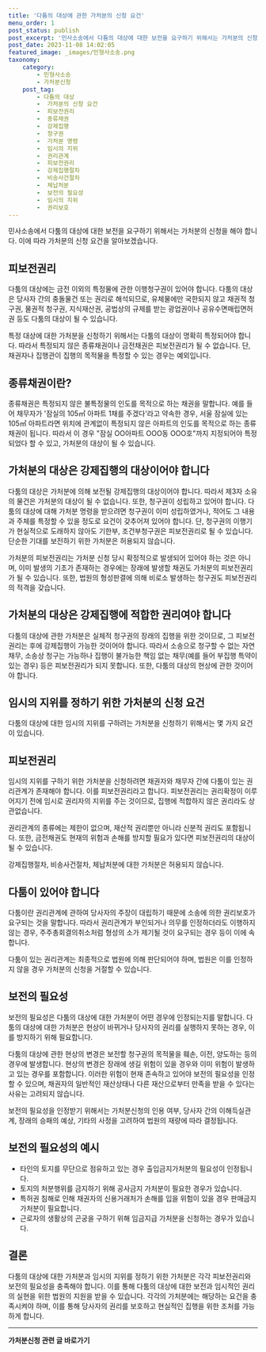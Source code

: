 ```yaml
---
title: '다툼의 대상에 관한 가처분의 신청 요건'
menu_order: 1
post_status: publish
post_excerpt: '민사소송에서 다툼의 대상에 대한 보전을 요구하기 위해서는 가처분의 신청을 해야 합니다. 이에 따라 가처분의 신청 요건을 알아보겠습니다.'
post_date: 2023-11-08 14:02:05
featured_image: _images/민형사소송.png
taxonomy:
    category:
        - 민형사소송
        - 가처분신청
    post_tag:
        - 다툼의 대상
        -  가처분의 신청 요건
        -  피보전권리
        -  종류채권
        -  강제집행
        -  청구권
        -  가처분 명령
        -  임시의 지위
        -  권리관계
        -  피보전권리
        -  강제집행절차
        -  비송사건절차
        -  체납처분
        -  보전의 필요성
        -  임시의 지위
        -  권리보호
---
```



민사소송에서 다툼의 대상에 대한 보전을 요구하기 위해서는 가처분의 신청을 해야 합니다. 이에 따라 가처분의 신청 요건을 알아보겠습니다.

## 피보전권리

다툼의 대상에는 금전 이외의 특정물에 관한 이행청구권이 있어야 합니다. 다툼의 대상은 당사자 간의 충돌물건 또는 권리로 해석되므로, 유체물에만 국한되지 않고 채권적 청구권, 물권적 청구권, 지식재산권, 공법상의 규제를 받는 광업권이나 공유수면매립면허권 등도 다툼의 대상이 될 수 있습니다.

특정 대상에 대한 가처분을 신청하기 위해서는 다툼의 대상이 명확히 특정되어야 합니다. 따라서 특정되지 않은 종류채권이나 금전채권은 피보전권리가 될 수 없습니다. 단, 채권자나 집행관이 집행의 목적물을 특정할 수 있는 경우는 예외입니다.

## 종류채권이란?

종류채권은 특정되지 않은 불특정물의 인도를 목적으로 하는 채권을 말합니다. 예를 들어 채무자가 '잠실의 105㎡ 아파트 1채를 주겠다'라고 약속한 경우, 서울 잠실에 있는 105㎡ 아파트라면 위치에 관계없이 특정되지 않은 아파트의 인도를 목적으로 하는 종류채권이 됩니다. 따라서 이 경우 "잠실 ΟΟ아파트 ΟΟΟ동 ΟΟΟ호"까지 지정되어야 특정되었다 할 수 있고, 가처분의 대상이 될 수 있습니다.

## 가처분의 대상은 강제집행의 대상이어야 합니다

다툼의 대상은 가처분에 의해 보전될 강제집행의 대상이어야 합니다. 따라서 제3자 소유의 물건은 가처분의 대상이 될 수 없습니다. 또한, 청구권이 성립하고 있어야 합니다. 다툼의 대상에 대해 가처분 명령을 받으려면 청구권이 이미 성립하였거나, 적어도 그 내용과 주체를 특정할 수 있을 정도로 요건이 갖추어져 있어야 합니다. 단, 청구권의 이행기가 현실적으로 도래하지 않아도 기한부, 조건부청구권은 피보전권리로 될 수 있습니다. 단순한 기대를 보전하기 위한 가처분은 허용되지 않습니다.

가처분의 피보전권리는 가처분 신청 당시 확정적으로 발생되어 있어야 하는 것은 아니며, 이미 발생의 기초가 존재하는 경우에는 장래에 발생할 채권도 가처분의 피보전권리가 될 수 있습니다. 또한, 법원의 형성판결에 의해 비로소 발생하는 청구권도 피보전권리의 적격을 갖습니다.

## 가처분의 대상은 강제집행에 적합한 권리여야 합니다

다툼의 대상에 관한 가처분은 실체적 청구권의 장래의 집행을 위한 것이므로, 그 피보전권리는 후에 강제집행이 가능한 것이어야 합니다. 따라서 소송으로 청구할 수 없는 자연채무, 소송상 청구는 가능하나 집행이 불가능한 책임 없는 채무(예를 들어 부집행 특약이 있는 경우) 등은 피보전권리가 되지 못합니다. 또한, 다툼의 대상의 현상에 관한 것이어야 합니다.

## 임시의 지위를 정하기 위한 가처분의 신청 요건

다툼의 대상에 대한 임시의 지위를 구하려는 가처분을 신청하기 위해서는 몇 가지 요건이 있습니다.

## 피보전권리

임시의 지위를 구하기 위한 가처분을 신청하려면 채권자와 채무자 간에 다툼이 있는 권리관계가 존재해야 합니다. 이를 피보전권리라고 합니다. 피보전권리는 권리확정이 이루어지기 전에 임시로 권리자의 지위를 주는 것이므로, 집행에 적합하지 않은 권리라도 상관없습니다.

권리관계의 종류에는 제한이 없으며, 재산적 권리뿐만 아니라 신분적 권리도 포함됩니다. 또한, 금전채권도 현재의 위험과 손해를 방지할 필요가 있다면 피보전권리의 대상이 될 수 있습니다.

강제집행절차, 비송사건절차, 체납처분에 대한 가처분은 허용되지 않습니다.

## 다툼이 있어야 합니다

다툼이란 권리관계에 관하여 당사자의 주장이 대립하기 때문에 소송에 의한 권리보호가 요구되는 것을 말합니다. 따라서 권리관계가 부인되거나 의무를 인정하더라도 이행하지 않는 경우, 주주총회결의취소처럼 형성의 소가 제기될 것이 요구되는 경우 등이 이에 속합니다.

다툼이 있는 권리관계는 최종적으로 법원에 의해 판단되어야 하며, 법원은 이를 인정하지 않을 경우 가처분의 신청을 거절할 수 있습니다.

## 보전의 필요성

보전의 필요성은 다툼의 대상에 대한 가처분이 어떤 경우에 인정되는지를 말합니다. 다툼의 대상에 대한 가처분은 현상이 바뀌거나 당사자의 권리를 실행하지 못하는 경우, 이를 방지하기 위해 필요합니다.

다툼의 대상에 관한 현상의 변경은 보전할 청구권의 목적물을 훼손, 이전, 양도하는 등의 경우에 발생합니다. 현상의 변경은 장래에 생길 위험이 있을 경우와 이미 위험이 발생하고 있는 경우를 포함합니다. 이러한 위험이 현재 존속하고 있어야 보전의 필요성을 인정할 수 있으며, 채권자의 일반적인 재산상태나 다른 재산으로부터 만족을 받을 수 있다는 사유는 고려되지 않습니다.

보전의 필요성을 인정받기 위해서는 가처분신청의 인용 여부, 당사자 간의 이해득실관계, 장래의 승패의 예상, 기타의 사정을 고려하여 법원의 재량에 따라 결정됩니다.

## 보전의 필요성의 예시

- 타인의 토지를 무단으로 점유하고 있는 경우 출입금지가처분의 필요성이 인정됩니다.
- 토지의 처분행위를 금지하기 위해 공사금지 가처분이 필요한 경우가 있습니다.
- 특허권 침해로 인해 채권자의 신용거래처가 손해를 입을 위험이 있을 경우 판매금지 가처분이 필요합니다.
- 근로자의 생활상의 곤궁을 구하기 위해 임금지급 가처분을 신청하는 경우가 있습니다.

## 결론


다툼의 대상에 대한 가처분과 임시의 지위를 정하기 위한 가처분은 각각 피보전권리와 보전의 필요성을 충족해야 합니다. 이를 통해 다툼의 대상에 대한 보전과 임시적인 권리의 실현을 위한 법원의 지원을 받을 수 있습니다. 각각의 가처분에는 해당하는 요건을 충족시켜야 하며, 이를 통해 당사자의 권리를 보호하고 현실적인 집행을 위한 조처를 가능하게 합니다.
<!-- wp:separator -->
<hr class="wp-block-separator has-alpha-channel-opacity"/>
<!-- /wp:separator -->

<!-- wp:group {"backgroundColor":"base","layout":{"type":"constrained"}} -->
<div class="wp-block-group has-base-background-color has-background"><!-- wp:paragraph {"align":"center","fontSize":"medium"} -->
<p class="has-text-align-center has-large-font-size"><strong>가처분신청 관련 글 바로가기</strong></p>
<!-- /wp:paragraph -->


<!-- wp:latest-posts
{"categories":[{"id":14597,"count":19,"description":"","link":"https://uknowlaw.com/category/%ea%b0%80%ec%b2%98%eb%b6%84%ec%8b%a0%ec%b2%ad/","name":"가처분신청","slug":"가처분신청","taxonomy":"category","parent":0,"meta":[],"_links":{"self":[{"href":"https://uknowlaw.com/wp-json/wp/v2/categories/14597"}],"collection":[{"href":"https://uknowlaw.com/wp-json/wp/v2/categories"}],"about":[{"href":"https://uknowlaw.com/wp-json/wp/v2/taxonomies/category"}],"wp:post_type":[{"href":"https://uknowlaw.com/wp-json/wp/v2/posts?categories=14597"}],"curies":[{"name":"wp","href":"https://api.w.org/{rel}","templated":true}]}}],"postsToShow":100,"excerptLength":28,"postLayout":"grid","columns":2,"featuredImageAlign":"left","featuredImageSizeSlug":"large","fontSize":"small"} /--></div>
<!-- /wp:group -->